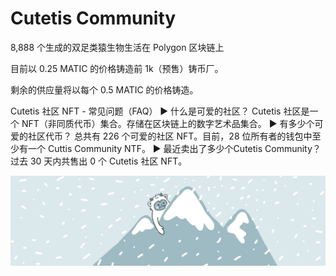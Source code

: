 # Cutetis Community

8,888 个生成的双足类猿生物生活在 Polygon 区块链上

目前以 0.25 MATIC 的价格铸造前 1k（预售）铸币厂。

剩余的供应量将以每个 0.5 MATIC 的价格铸造。

Cutetis 社区 NFT - 常见问题（FAQ）
▶ 什么是可爱的社区？
Cutetis 社区是一个 NFT（非同质代币）集合。存储在区块链上的数字艺术品集合。
▶ 有多少个可爱的社区代币？
总共有 226 个可爱的社区 NFT。目前，28 位所有者的钱包中至少有一个 Cuttis Community NTF。
▶ 最近卖出了多少个Cutetis Community？
过去 30 天内共售出 0 个 Cutetis 社区 NFT。

![nft](unnamed.png)
